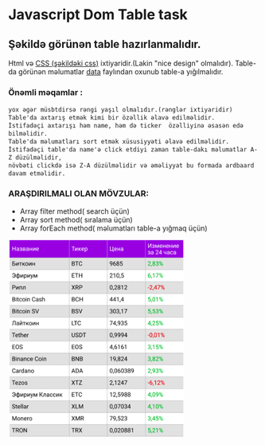 # Javascript Dom Table task

## Şəkildə görünən table hazırlanmalıdır.

Html və [CSS (şəkildəki css)]("./style.css") ixtiyaridir.(Lakin "nice design" olmalıdır).
Table-da görünən məlumatlar [data]("./data.js") faylından oxunub table-a yığılmalıdır.

### Önəmli məqamlar :

```change property'də olan dəyəri table-a yazdırarkən əgər dəyər mənfidirsə rəngi qırmızı,
yox əgər müsbtdirsə rəngi yaşıl olmalıdır.(rənglər ixtiyaridir)
Table'da axtarış etmək kimi bir özəllik əlavə edilməlidir.
İstifadəçi axtarışı həm name, həm də ticker  özəlliyinə əsasən edə bilməlidir.
Table'da məlumatları sort etmək xüsusiyyəti əlavə edilməlidir.
İstifadəçi table'da name'ə click etdiyi zaman table-dakı məlumatlar A-Z düzülməlidir,
növbəti clickdə isə Z-A düzülməlidir və əməliyyat bu formada ardbaard davam etməlidir.
```

### ARAŞDIRILMALI OLAN MÖVZULAR:

- Array filter method( search üçün)
- Array sort method( sıralama üçün)
- Array forEach method( məlumatları table-a yığmaq üçün)

<img src="./table.png" alt="Table Image" width="70%"/>
